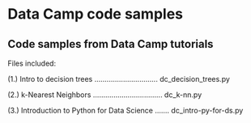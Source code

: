 # Data Camp code samples
## Code samples from Data Camp tutorials

Files included:

(1.) Intro to decision trees ............................... dc_decision_trees.py

(2.) k-Nearest Neighbors .................................. dc_k-nn.py

(3.) Introduction to Python for Data Science ....... dc_intro-py-for-ds.py
